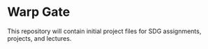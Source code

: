 # Warp Gate

This repository will contain initial project files for SDG assignments, projects, and lectures.
